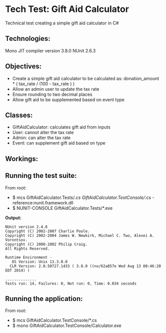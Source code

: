 Tech Test: Gift Aid Calculator
==============================

Technical test creating a simple gift aid calculator in C#

Technologies:
-------------

Mono JIT compiler version 3.8.0
NUnit 2.6.3

Objectives:
-----------
- Create a simple gift aid calculator to be calculated as: donation_amount * ( tax_rate / (100 - tax_rate ) )
- Allow an admin user to update the tax rate
- Ensure rounding to two decimal places
- Allow gift aid to be supplemented based on event type

Classes:
--------
- GiftAidCalculator: calculates gift aid from inputs
- User: cannot alter the tax rate
- Admin: can alter the tax rate
- Event: can supplement gift aid based on type

Workings:
---------

Running the test suite:
-----------------------
From root:

- $ mcs GiftAidCalculator.Tests/*.cs GiftAidCalculator.TestConsole/*.cs -reference:nunit.framework.dll
- $ NUNIT-CONSOLE GiftAidCalculator.Tests/*.exe

**Output:**
```shell
NUnit version 2.4.8
Copyright (C) 2002-2007 Charlie Poole.
Copyright (C) 2002-2004 James W. Newkirk, Michael C. Two, Alexei A. Vorontsov.
Copyright (C) 2000-2002 Philip Craig.
All Rights Reserved.

Runtime Environment - 
   OS Version: Unix 13.3.0.0
  CLR Version: 2.0.50727.1433 ( 3.8.0 ((no/62a857e Wed Aug 13 00:46:20 EDT 2014) )

..............
Tests run: 14, Failures: 0, Not run: 0, Time: 0.034 seconds
```

Running the application:
------------------------
From root:
- $ mcs GiftAidCalculator.TestConsole/*.cs  
- $ mono GiftAidCalculator.TestConsole/Calculator.exe 

